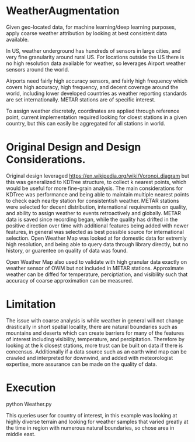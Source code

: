 # WeatherAugmentation

Given geo-located data, for machine learning/deep learning purposes, apply coarse weather attribution by looking at best consistent data available.

In US, weather underground has hundreds of sensors in large cities, and very fine granularity around rural US. For locations outside the US there is no high resolution data available for weather, so leverages Airport weather sensors around the world.

Airports need fairly high accuracy sensors, and fairly high frequency which covers high accuracy, high frequency, and decent coverage around the world, including lower developed countries as weather reporting standards are set internationally. METAR stations are of specific interest.

To assign weather discretely, coordinates are applied through reference point, current implementation required looking for cloest stations in a given country, but this can easily be aggregated for all stations in world. 

# Original Design and Design Considerations.

Original design leveraged https://en.wikipedia.org/wiki/Voronoi_diagram but this was generalized to KDTree structure, to collect k nearest points, which would be useful for more fine-grain analysis. The main considerations for KDTree was performance and being able to maintain multiple nearest points to check each nearby station for consistentish weather. METAR stations were selected for decent distribution, international requirements on quality, and ability to assign weather to events retroactively and globally. METAR data is saved since recording began, while the quality has drifted in the positive direction over time with additional features being added with newer features, in general was selected as best possible source for international selection. Open Weather Map was looked at for domestic data for extremly high resolution, and being able to query data through library directly, but no history, or guarentee on quality of data was found.

Open Weather Map also used to validate with high granular data exactly on weather sensor of OWM but not included in METAR stations. Approximate weather can be diffed for temperature, perciptiation, and visibility such that accuracy of coarse approximation can be measured.

# Limitation

The issue with coarse analysis is while weather in general will not change drastically in short spatial locality, there are natural boundaries such as mountains and deserts which can create barriers for many of the features of interest including visibility, temperature, and percipitation. Therefore by looking at the k closest stations, more trust can be built on data if there is concensus. Additionally if a data source such as an earth wind map can be crawled and interpreted for downwind, and added with meteorologist expertise, more assurance can be made on the quality of data. 

# Execution

python Weather.py

This queries user for country of interest, in this example was looking at highly diverse terrain and looking for weather samples that varied greatly at the time in region with numerous natural boundaries, so chose area in middle east. 
